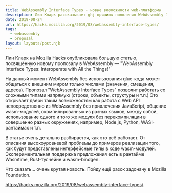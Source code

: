 ```yaml
---
title: WebAssembly Interface Types - новые возможности web-платформы
description: Лин Кларк рассказывает ghj причины появления WebAssembly Interface Types
date: 2019-08-24
url: https://hacks.mozilla.org/2019/08/webassembly-interface-types/
tags:
  - webassembly
  - proposal
layout: layouts/post.njk
---
```

Лин Кларк на Mozilla Hacks опубликовала большую статью, посвящённую новому пропозалу в WebAssembly — "WebAssembly Interface Types: Interoperate with All the Things!"

На данный момент WebAssembly без использования glue-кода может общаться с внешним миром только числами (значения, смещения, адреса). Пропозал "WebAssembly Interface Types" позволит работать со сложными типами напрямую (строки, объекты, структуры и т.п.) Это открывает двери таким возможностям как работа с Web API непосредственно из WebAssembly без привлечения JavaScript, общение wasm-модулей, скомпилированных из разных языков, между собой, использование одного и того же модуля без перекомпиляции в совершенно разных окружениях, например, Node.js, Python, WASI-рантаймах и т.п.

В статье очень детально разбирается, как это всё работает. От описания высокоуровневой проблемы до примеров реализации того, как будут представлены интерфейсные типы в коде wasm-модулей. Экспериментальная поддержка предложения есть в рантайме Wasmtime, Rust-тулчейне и wasm-bindgen.

Что сказать... очень крутая новость. Пойду ещё разок задоначу в Mozilla Foundation.

https://hacks.mozilla.org/2019/08/webassembly-interface-types/
